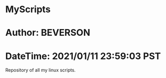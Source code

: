 # MyScripts
# Author:   BEVERSON
# DateTime: 2021/01/11 23:59:03 PST

Repository of all my linux scripts.
